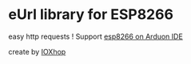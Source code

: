 # eUrl library for ESP8266
easy http requests ! Support [esp8266 on Arduon IDE](https://github.com/esp8266/Arduino)

create by [IOXhop](http://www.ioxhop.com/)